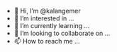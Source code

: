 - 👋 Hi, I’m @kalangemer
- 👀 I’m interested in ...
- 🌱 I’m currently learning ...
- 💞️ I’m looking to collaborate on ...
- 📫 How to reach me ...

<!---
kalangemer/kalangemer is a ✨ special ✨ repository because its `README.md` (this file) appears on your GitHub profile.
You can click the Preview link to take a look at your changes.
--->
